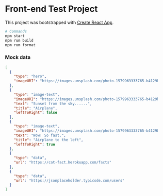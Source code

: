 # Front-end Test Project
This project was bootstrapped with [Create React App](https://github.com/facebook/create-react-app).

```bash
# Commands
npm start
npm run build
npm run format
```

### Mock data

```json
[
  {
    "type": "hero",
    "imageURI": "https://images.unsplash.com/photo-1579963333765-b4129b3250fc"
  },
  {
    "type": "image-text",
    "imageURI": "https://images.unsplash.com/photo-1579963333765-b4129b3250fc",
    "text": "Sunset from the sky......",
    "title": "Airplane",
    "leftToRight": false
  },
  {
    "type": "image-text",
    "imageURI": "https://images.unsplash.com/photo-1579963333765-b4129b3250fc",
    "text": "Wow! So fast.",
    "title": "Airplane to the left",
    "leftToRight": true
  },
  {
    "type": "data",
    "url": "https://cat-fact.herokuapp.com/facts"
  },
  {
    "type": "data",
    "url": "https://jsonplaceholder.typicode.com/users" 
  }
]
```